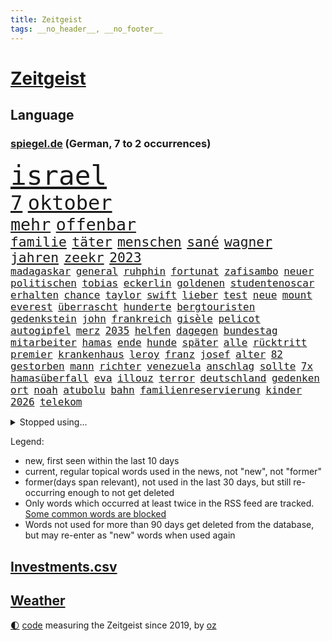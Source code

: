 ```yaml
---
title: Zeitgeist
tags: __no_header__, __no_footer__
---
```


# [Zeitgeist](https://oliz.io/zeitgeist/)

## Language

<h3><a href="https://www.spiegel.de" target="_blank">spiegel.de</a> (German, 7 to 2 occurrences)</h3>
<p style="font-family:monospace">
<span style="font-size:32pt"><a href="news_links.html#israel" class="current">israel</a></span>
<br>
<span style="font-size:24pt"><a href="news_links.html#7" class="current">7</a></span>
<span style="font-size:24pt"><a href="news_links.html#oktober" class="current">oktober</a></span>
<br>
<span style="font-size:20pt"><a href="news_links.html#mehr" class="current">mehr</a></span>
<span style="font-size:20pt"><a href="news_links.html#offenbar" class="current">offenbar</a></span>
<br>
<span style="font-size:16pt"><a href="news_links.html#familie" class="current">familie</a></span>
<span style="font-size:16pt"><a href="news_links.html#täter" class="current">täter</a></span>
<span style="font-size:16pt"><a href="news_links.html#menschen" class="current">menschen</a></span>
<span style="font-size:16pt"><a href="news_links.html#sané" class="current">sané</a></span>
<span style="font-size:16pt"><a href="news_links.html#wagner" class="current">wagner</a></span>
<span style="font-size:16pt"><a href="news_links.html#jahren" class="current">jahren</a></span>
<span style="font-size:16pt"><a href="news_links.html#zeekr" class="new">zeekr</a></span>
<span style="font-size:16pt"><a href="news_links.html#2023" class="current">2023</a></span>
<br>
<span style="font-size:12pt"><a href="news_links.html#madagaskar" class="current">madagaskar</a></span>
<span style="font-size:12pt"><a href="news_links.html#general" class="current">general</a></span>
<span style="font-size:12pt"><a href="news_links.html#ruhphin" class="new">ruhphin</a></span>
<span style="font-size:12pt"><a href="news_links.html#fortunat" class="new">fortunat</a></span>
<span style="font-size:12pt"><a href="news_links.html#zafisambo" class="new">zafisambo</a></span>
<span style="font-size:12pt"><a href="news_links.html#neuer" class="current">neuer</a></span>
<span style="font-size:12pt"><a href="news_links.html#politischen" class="current">politischen</a></span>
<span style="font-size:12pt"><a href="news_links.html#tobias" class="current">tobias</a></span>
<span style="font-size:12pt"><a href="news_links.html#eckerlin" class="new">eckerlin</a></span>
<span style="font-size:12pt"><a href="news_links.html#goldenen" class="current">goldenen</a></span>
<span style="font-size:12pt"><a href="news_links.html#studentenoscar" class="new">studentenoscar</a></span>
<span style="font-size:12pt"><a href="news_links.html#erhalten" class="current">erhalten</a></span>
<span style="font-size:12pt"><a href="news_links.html#chance" class="current">chance</a></span>
<span style="font-size:12pt"><a href="news_links.html#taylor" class="current">taylor</a></span>
<span style="font-size:12pt"><a href="news_links.html#swift" class="current">swift</a></span>
<span style="font-size:12pt"><a href="news_links.html#lieber" class="current">lieber</a></span>
<span style="font-size:12pt"><a href="news_links.html#test" class="current">test</a></span>
<span style="font-size:12pt"><a href="news_links.html#neue" class="current">neue</a></span>
<span style="font-size:12pt"><a href="news_links.html#mount" class="current">mount</a></span>
<span style="font-size:12pt"><a href="news_links.html#everest" class="current">everest</a></span>
<span style="font-size:12pt"><a href="news_links.html#überrascht" class="current">überrascht</a></span>
<span style="font-size:12pt"><a href="news_links.html#hunderte" class="current">hunderte</a></span>
<span style="font-size:12pt"><a href="news_links.html#bergtouristen" class="new">bergtouristen</a></span>
<span style="font-size:12pt"><a href="news_links.html#gedenkstein" class="current">gedenkstein</a></span>
<span style="font-size:12pt"><a href="news_links.html#john" class="current">john</a></span>
<span style="font-size:12pt"><a href="news_links.html#frankreich" class="current">frankreich</a></span>
<span style="font-size:12pt"><a href="news_links.html#gisèle" class="current">gisèle</a></span>
<span style="font-size:12pt"><a href="news_links.html#pelicot" class="current">pelicot</a></span>
<span style="font-size:12pt"><a href="news_links.html#autogipfel" class="new">autogipfel</a></span>
<span style="font-size:12pt"><a href="news_links.html#merz" class="current">merz</a></span>
<span style="font-size:12pt"><a href="news_links.html#2035" class="current">2035</a></span>
<span style="font-size:12pt"><a href="news_links.html#helfen" class="current">helfen</a></span>
<span style="font-size:12pt"><a href="news_links.html#dagegen" class="current">dagegen</a></span>
<span style="font-size:12pt"><a href="news_links.html#bundestag" class="current">bundestag</a></span>
<span style="font-size:12pt"><a href="news_links.html#mitarbeiter" class="current">mitarbeiter</a></span>
<span style="font-size:12pt"><a href="news_links.html#hamas" class="current">hamas</a></span>
<span style="font-size:12pt"><a href="news_links.html#ende" class="current">ende</a></span>
<span style="font-size:12pt"><a href="news_links.html#hunde" class="current">hunde</a></span>
<span style="font-size:12pt"><a href="news_links.html#später" class="current">später</a></span>
<span style="font-size:12pt"><a href="news_links.html#alle" class="current">alle</a></span>
<span style="font-size:12pt"><a href="news_links.html#rücktritt" class="current">rücktritt</a></span>
<span style="font-size:12pt"><a href="news_links.html#premier" class="current">premier</a></span>
<span style="font-size:12pt"><a href="news_links.html#krankenhaus" class="current">krankenhaus</a></span>
<span style="font-size:12pt"><a href="news_links.html#leroy" class="current">leroy</a></span>
<span style="font-size:12pt"><a href="news_links.html#franz" class="current">franz</a></span>
<span style="font-size:12pt"><a href="news_links.html#josef" class="current">josef</a></span>
<span style="font-size:12pt"><a href="news_links.html#alter" class="current">alter</a></span>
<span style="font-size:12pt"><a href="news_links.html#82" class="current">82</a></span>
<span style="font-size:12pt"><a href="news_links.html#gestorben" class="current">gestorben</a></span>
<span style="font-size:12pt"><a href="news_links.html#mann" class="current">mann</a></span>
<span style="font-size:12pt"><a href="news_links.html#richter" class="current">richter</a></span>
<span style="font-size:12pt"><a href="news_links.html#venezuela" class="current">venezuela</a></span>
<span style="font-size:12pt"><a href="news_links.html#anschlag" class="current">anschlag</a></span>
<span style="font-size:12pt"><a href="news_links.html#sollte" class="current">sollte</a></span>
<span style="font-size:12pt"><a href="news_links.html#7x" class="new">7x</a></span>
<span style="font-size:12pt"><a href="news_links.html#hamasüberfall" class="new">hamasüberfall</a></span>
<span style="font-size:12pt"><a href="news_links.html#eva" class="current">eva</a></span>
<span style="font-size:12pt"><a href="news_links.html#illouz" class="new">illouz</a></span>
<span style="font-size:12pt"><a href="news_links.html#terror" class="current">terror</a></span>
<span style="font-size:12pt"><a href="news_links.html#deutschland" class="current">deutschland</a></span>
<span style="font-size:12pt"><a href="news_links.html#gedenken" class="current">gedenken</a></span>
<span style="font-size:12pt"><a href="news_links.html#ort" class="current">ort</a></span>
<span style="font-size:12pt"><a href="news_links.html#noah" class="current">noah</a></span>
<span style="font-size:12pt"><a href="news_links.html#atubolu" class="current">atubolu</a></span>
<span style="font-size:12pt"><a href="news_links.html#bahn" class="current">bahn</a></span>
<span style="font-size:12pt"><a href="news_links.html#familienreservierung" class="new">familienreservierung</a></span>
<span style="font-size:12pt"><a href="news_links.html#kinder" class="current">kinder</a></span>
<span style="font-size:12pt"><a href="news_links.html#2026" class="current">2026</a></span>
<span style="font-size:12pt"><a href="news_links.html#telekom" class="current">telekom</a></span>
</p>
<details>
<summary>Stopped using...</summary>
<p class="former" style="font-size:12pt">
and(1811) lindner(1811) selten(1811) aufnahmen(1810) beobachten(1810) herrscht(1810) 75(1809) gestohlen(1809) pause(1809) abstimmen(1807) brasilien(1807) fälle(1807) häuser(1807) mitunter(1807) nachfolge(1807) senat(1807) südkorea(1807) babys(1806) präsentieren(1806) san(1806) smartphone(1806) stets(1806) wünschen(1806) durchsetzen(1805) innenministerium(1805) kassiert(1805) lösen(1805) unterwegs(1805) verheerenden(1805) zustand(1805) öfter(1805) überlebt(1805) großteil(1804) halbfinale(1804) kämpfe(1804) rassistische(1804) geldstrafe(1803) nba(1803) spdpolitiker(1803) studierenden(1803) verteidigungsministerium(1803) geworfen(1802) kämpfer(1802) südafrika(1802) illegal(1801) stürmer(1801) unternehmer(1801) versuchte(1801) überwinden(1801) absturz(1800) bevölkerung(1800) längere(1800) passt(1800) versprechen(1800) volksrepublik(1800) 10(1797) anschließend(1797) käufer(1797) texas(1797) 29(1796) halben(1796) irak(1796) klubs(1796) optimistisch(1796) stoßen(1796) 23(1795) geburt(1795) hoher(1795) schwierige(1795) debatten(1794) achten(1793) gebrochen(1793) juristisch(1793) jüngere(1793) zweimal(1792) tut(1791) begriff(1790) produzieren(1790) sozialdemokraten(1789) produkte(1788) lücke(1787) spitzenreiter(1787) eklat(1786) staffel(1786) zurückgegangen(1786) empfängt(1784) top(1784) warm(1783) ausrüstung(1782) trug(1781) profis(1779) uni(1779) fehlende(1775) unterdessen(1775) zeigten(1775) retter(1773) auseinandersetzung(1770) vermisste(1769) angeboten(1768) geblieben(1767) gehabt(1766) erhebliche(1755) last(1738) sachen(1722) vorsicht(1564) zerstörte(1551) schrumpft(1535) partnerschaft(1532) tour(1532) tiger(1456) ampelkoalition(1454) eingeführt(1439) ungewöhnliche(1417) militärischen(1400) invasion(1389) verabschieden(1380) natürlich(1369) erschwert(1364) genehmigt(1358) hauptbahnhof(1337) verweist(1329) aufhören(1319) rené(1308) ankommt(1292) fußballerinnen(1263) überlebenden(1261) königsklasse(1260) handys(1256) politisches(1220) sylt(1220) suchte(1213) ausbauen(1210) budapest(1207) nationale(1186) justizminister(1183) toilette(1157) chinesen(1152) ganzes(1132) raten(1131) peru(1124) nackt(1115) kollege(1097) angreifen(1091) pakete(1078) freundschaft(1070) razzien(1070) mama(1063) alice(1055) eric(1048) fängt(1047) fenster(1024) day(998) zehnte(989) ständig(967) 5000(956) stil(943) dfbpokal(940) kreuz(917) dringen(914) betrunkener(903) kader(901) startete(895) italiener(888) hoeneß(884) beine(877) forscherin(869) auffällig(868) pilot(856) beruft(845) bekennt(844) model(830) qualität(830) steve(821) desaster(800) politikerinnen(790) argentiniens(778) albtraum(775) gedreht(770) lady(769) unten(757) karte(725) berüchtigte(720) 43(717) management(711) handball(709) bestätigte(695) beteiligung(692) dokument(691) mangelt(681) tennisprofi(681) beendete(661) bundestagswahl(658) jacob(654) sowohl(650) ryan(649) kriegsschiffe(640) paare(639) usdollar(638) riesigen(637) grundgesetz(635) guardiola(634) geschützt(632) rutscht(622) spekulationen(622) brandenburgischen(620) pazifik(616) erfolgreichen(609) zweieinhalb(599) prallte(596) shein(596) korrigiert(592) nationalsozialismus(588) gymnasium(587) fragte(581) meisterschaft(581) fahndet(579) anfeindungen(575) befragt(566) fair(566) magnus(565) regimes(564) eukommissionspräsidentin(563) lüge(561) verdachts(560) f(558) haiti(546) abgrund(542) bodo(541) messen(537) carlsen(532) katja(530) statistische(530) technischen(519) publikums(512) autobranche(504) anlegen(502) geheiratet(497) verlegen(493) polarisiert(490) azubis(486) kennedy(485) ausgesagt(482) robin(478) chris(477) breiten(472) rassistischer(470) basel(469) sonja(468) psychologie(466) sätzen(463) litt(459) zuerst(459) rückblick(458) umgebung(458) situationen(456) stream(455) verstärken(450) erfinden(449) sichtbar(448) günstig(447) autounfall(446) rico(441) weidel(438) indiens(437) ertrunken(435) menschlichen(435) enger(433) steuert(432) löschen(423) samsung(417) drohenden(416) behauptete(412) kürzungen(409) vertretern(406) ceo(401) widerspruch(400) status(399) wolf(399) hans(397) portugals(392) echt(391) begleiter(386) erstattet(384) 30000(383) design(382) globaler(381) waffenhilfe(381) amtes(380) austritt(379) kleinkind(379) rechtswidrig(373) verbraucherzentrale(372) prominenter(371) teller(371) eberl(365) verfassung(362) handyverbot(361) ausgehen(360) vermittelt(357) schwerste(346) kanadische(341) hilflos(339) zöllen(337) johannes(335) verlief(335) büros(329) miersch(329) bürgern(325) handelsstreit(324) kategorie(323) vereine(321) hochschule(320) nordkoreanische(315) verspätet(312) puerto(311) bruttoinlandsprodukt(310) entgleist(309) benko(308) siemens(308) bestseller(307) gerast(307) jude(307) aufnehmen(305) amerikanern(303) bangt(303) afdchefin(299) verstanden(299) 92(297) leiten(296) verheerende(294) usgesundheitsminister(292) vergangenes(292) angestellte(291) linnemann(289) pentagon(288) beworben(284) birgt(284) einsatzes(284) kardinal(283) besonderer(282) hilfsorganisation(282) günstiges(280) manches(280) anhören(279) geheimdienstchef(278) volle(277) argument(275) wirtschaftsministerium(275) beamter(274) kannten(274) demonstrierten(273) signagründer(273) bewundert(272) antonio(271) abschneiden(270) schwerem(269) vorsorge(268) rekordzeit(266) filmte(265) rekorde(265) hilferuf(263) axt(262) befreundet(262) fließt(258) 14jähriger(257) unvermittelt(257) baustellen(256) juristische(256) ostdeutschen(255) panama(253) regierte(251) bewaffneten(250) durchsuchten(250) gekostet(250) versehentlich(250) lehrern(248) trocken(248) gewicht(247) treu(247) verpflichtende(247) linkenpolitikerin(246) übernommen(245) bedingt(243) cdugeneralsekretär(242) unverletzt(241) rechnerisch(239) vorzugehen(239) linkenpolitiker(238) abhängigkeit(237) personenschutz(237) abzuwenden(236) stört(235) ausländer(233) militärausgaben(233) xabi(233) drohnenangriffe(232) bundespolizisten(231) sauer(231) spielplatz(229) vize(229) zollkrieg(229) user(228) aufbauen(227) ausweiten(227) nationalspielerin(225) applaus(224) stadtrat(224) zugegeben(224) rüdiger(223) biopic(221) lübeck(220) messerattacke(218) sauber(218) 800(217) karten(217) wale(216) angehalten(214) sicherheitsrat(214) großaufgebot(213) aufgehen(212) urteilt(210) überprüfung(210) pech(209) ostens(208) salvador(208) definieren(207) erzürnt(207) zollpolitik(207) erfolgte(206) vorgeführt(206) center(205) klarer(205) klischees(205) ausrichten(204) enthält(204) henning(204) berechnen(203) ramelow(201) tunnel(201) bitter(200) brandstiftung(200) klo(199) gestärkt(198) office(198) schlachtfeld(197) ausgeht(195) lebensgefährtin(195) kredite(193) schlucken(193) astronaut(192) dramatischer(192) regierungen(192) verblüffend(192) sozialer(191) widersprechen(191) führenden(190) ifo(190) selbstverständlich(190) antreibt(188) spektakulär(186) lwiw(185) helfern(184) senkung(183) waldbrand(182) disqualifiziert(181) riskiert(181) wohnungsnot(181) côte(180) d’azur(180) zittert(179) abschalten(178) bildungssystem(178) zivile(178) beobachter(177) grundlage(177) monster(177) rückhalt(177) sportart(177) big(176) schwanger(175) genervt(174) camilla(172) bayernprofi(171) hakenkreuz(171) konstantin(171) erfolgreiches(170) stationiert(169) dfbelf(168) englands(168) flieht(168) heimliche(168) leif(167) zehnten(167) gramm(165) kassieren(165) regelverstoß(164) irritationen(163) kriminalpolizei(163) moschee(163) festhalten(162) diskret(160) spione(160) verläuft(160) jusochef(159) türmer(159) steinbach(158) thompson(158) israeli(157) dieselbe(156) verleiht(156) weltberühmt(156) eliteuniversität(155) karsten(155) shoppen(155) superheld(155) umstrittener(154) ausverkauft(153) zurückzuholen(153) beider(152) besitzen(152) lukrativen(151) minnesota(151) arthur(150) obsession(150) del(149) kommissionspräsidentin(149) notlage(149) ticket(149) zerfällt(148) quelle(147) jusos(146) misstrauen(146) verleger(146) uli(145) verschleiern(145) bezweifeln(144) hochhaus(144) entlastung(143) interpretation(143) unternehmerin(143) held(142) beeinflusst(141) dürre(141) komödie(141) kostüme(141) mühe(141) vorbestraft(141) ausgerückt(140) formulierungen(140) isst(140) alzheimer(137) bibliothek(137) panne(137) postings(137) verschwörung(137) würzburg(137) außenministerium(136) kriegstüchtigkeit(136) nordosten(136) organisierten(136) forciert(135) jamie(135) losgegangen(135) reiner(135) tschechische(135) verbleib(135) zucker(135) hilfslieferungen(134) abschiebepolitik(133) beschwichtigen(133) bundesbürger(133) strafrechtlich(133) stützen(133) tottenham(133) 2005(132) bootsunglück(132) zolldeal(132) diskriminierung(131) bewusste(130) christ(130) spuckt(130) erschweren(129) andy(128) gekapert(128) niederländer(128) staatschefs(128) volker(128) andrea(127) lee(127) vorsprechen(127) riechen(126) technisch(126) afdverbot(125) flaute(125) geiselvideo(124) modi(124) rätselhafter(124) angestoßen(123) entwurf(123) weltberühmten(123) ausgetreten(122) medizinischer(122) exil(121) irische(121) 112(119) drohnenschwärme(119) konflikten(119) militärparade(119) ministers(119) ralf(119) handelsdeal(118) uboote(118) rentenreform(117) vollzieht(117) bürgermeisterin(116) curtis(116) feueralarm(116) söldner(116) unterschrieben(115) etappensieg(114) rucksack(114) schockmoment(114) südamerikanischen(114) harmonie(113) herausgegeben(113) ukrainischer(113) bundestagsvizepräsident(112) mordkommission(112) traumjob(111) leyens(110) trio(110) spektrum(109) außenministers(108) bonität(108) lammy(108) rückwärts(108) untersuchen(108) kühne(107) trotzen(107) modernisieren(106) lebensjahr(105) naturkatastrophen(105) neurowissenschaftler(105) herbe(104) usamerikanische(104) gegend(103) intensiviert(103) trikots(103) kambodscha(102) tournee(102) trumpfans(102) hungern(101) american(100) aryna(100) besitzerin(100) donbass(100) freigestellt(100) gewartet(100) sabalenka(100) sterbehilfe(100) abu(99) werkzeug(99) gepäckträger(98) kaliforniens(98) ortlieb(98) seltsam(98) surfer(98) ten(98) anthropic(97) beängstigend(97) trümmer(97) zeitschrift(97) angetan(96) großstadt(96) logo(96) spezialisten(96) atomenergiebehörde(95) palästinenserstaat(95) stufe(95) transfer(95) bezüge(94) dortmunder(94) invasiven(94) ruinieren(94) 1200(93) boxing(93) finnischen(93) imane(93) khelif(93) vorbeugen(93) aufschlagen(92) beruflich(92) absolviert(91) militärputsch(91) millionenstadt(91) rätselt(91) zweistaatenlösung(91) deutz(90) geschlechtstests(90) kreuzes(90) mitarbeitende(90) egos(89) generalstab(89) musical(89) satire(89) siedlungspolitik(89) spitzenkandidaten(89) afghanische(88) assistentin(88) bergsteigerin(88) leitung(88) schriftlich(88) torjäger(88) chefideologe(87) jupiter(87) jülich(87) lizenz(87) notoperiert(87) objekten(87) schnellster(87) supercomputer(87) wg(87) fleischfressende(86) habecks(86) stadler(86) dome(85) fluggesellschaft(85) statistischen(85) angelegten(84) belém(84) gitarrist(84) ifw(84) rauchwolken(84) sky(84) usverteidigungsministerium(84) exportnation(83) kpop(83) schatz(83) staatskrise(83) zverevs(83) babyboomer(82) darren(82) verunsicherten(82) aktivität(81) briefwahl(81) fkk(81) football(81) füchse(81) konsortium(81) ärgern(81) 43jähriger(80) angriffs(80) erdöl(80) luftgewehr(80) operiert(80) strände(80) angler(79) aufgebrochen(79) ausgewiesen(79) bitch(79) hochzeiten(79) potterserie(79) spahns(79) abgezweigt(78) ausgab(78) eagle(78) mick(78) carter(77) onlinebetrüger(77) simpel(77) imperium(76) nbateam(76) perfekte(76) schleppern(76) spritztour(76) taktisch(76) carmen(75) montenegro(75) voranzutreiben(75) zerstörungen(75) entwürdigenden(74) feststellen(74) freibäder(74) hitziger(74) sekretärin(74) suizid(74) teenagers(74) billion(73) entriss(73) heiratet(73) milliardenbewertung(73) usdemokrat(73) zweitgrößte(73) arbeitern(72) durchfallerkrankungen(72) euvertretung(72) everglades(72) kulturellen(72) these(72) 1974(71) männchen(71) sommerferien(71) usdemokratie(71) defekts(70) fußballtransfers(70) potter(70) steuerzahler(70) bedrohlicher(69) bundesamts(69) germany’s(69) next(69) todesfallen(69) topmodel(69) verwandeln(69) verwöhnt(69) altbundeskanzler(68) barrel(68) donau(68) fränkischem(68) gaspreise(68) kronprinzessin(68) momfluencerinnen(68) seziert(68) staatsmedien(68) absatzzahlen(67) engsten(67) entzünden(67) finalistin(67) hauchdünner(67) humanity(67) hässliche(67) krebskranker(67) neuartigen(67) onlineshopping(67) vulkans(67) diagnostik(66) folgenlos(66) freifahrtschein(66) indigenen(66) koalitionsausschuss(66) konzentrationslager(66) seenotrettung(66) transfermarkt(66) verwenden(66) virgin(66) wiedereröffnet(66) fluglinie(65) frances(65) plagen(65) reiches(65) spitzenverdiener(65) stinkende(65) verhältnismäßig(65) wettstreit(65) katapultieren(64) doppelsieg(63) dress(63) engpässe(63) europaweit(63) grobe(63) nouripour(63) omid(63) anträge(62) betriebe(62) endgegner(62) enttäuschen(62) hausbesuch(62) joggen(62) kreuzfahrtschiffen(62) tipp(62) wickelt(62) besichtigt(61) bundesschülerkonferenz(61) delling(61) eingestiegen(61) geschäftsmodell(61) stapeln(61) vermehrte(61) dream(60) inspekteur(60) klavier(60) kreises(60) naturschützer(60) vergewaltigungen(60) wetterlagen(60) barbora(59) einsicht(59) krejcikova(59) luna(59) shinawatra(59) stammenden(59) donnarumma(58) innovationen(58) sprinter(58) abreise(57) aufnahmeprogramm(57) eigenem(57) girls(57) grauens(57) institut(57) trainerinnen(57) ultramoderne(57) uneinig(57) ursprünglich(57) ahrtal(56) bloom(56) fraktionsklausur(56) gastronomen(56) halbzeit(56) kleinflugzeugs(56) ländlichen(56) orlando(56) päckchen(56) völkermords(56) werbekampagne(56) zutaten(56) anwesens(55) effektiv(55) finanzierbar(55) gehorsam(55) landsleute(55) notlagen(55) professor(55) ross(55) schmeckt(55) dauerstreit(54) kante(54) sportgerichtshof(54) befördert(53) begrenzt(53) geschwindigkeit(53) hochwasserwarnung(53) kaltgestellt(53) menschlich(53) spannendsten(53) staatsbürgerschaft(53) unbehagen(53) unzeit(53) wiegeln(53) australia(52) eukommissionschefin(52) mitverantwortlich(52) stadtrand(52) verbal(52) entwendeten(51) nett(51) normandie(51) saal(51) studienplätze(51) ungnade(51) unsportlichkeit(51) achtung(50) amtsführung(50) demokratisch(50) g20gipfel(50) hochsicherheitsgefängnis(50) kreuzfahrtschiffe(50) polizeibeamte(50) renommierter(50) verstößen(50) wasserschutzpolizei(50) berühmteste(49) erben(49) gesünder(49) potenz(49) schweighöfer(49) skurril(49) blockprozess(48) demonstrativ(48) eingeweiht(48) harrypotterserie(48) hinterzogen(48) milka(48) rückzahlung(48) spremberg(48) worin(48) jena(47) renovierung(47) steel(47) bejubeln(46) cocacola(46) limoges(46) militärhilfen(46) mondbasis(46) sozialstaats(46) verunreinigung(46) gestrandete(45) glich(45) versagt(45) alljährlich(44) bevorstehenden(44) matteo(44) medienkompetenz(44) provozieren(44) fahrradunfall(43) kentert(43) ergreifen(42) ersatzzug(42) haaren(42) herrchen(42) jawort(42) mont(42) nämlich(42) pkwmaut(42) ukrainekriegs(42) vierbeiner(42) bamf(41) begleitung(41) clinton(41) geplatzten(41) notdurft(41) route(41) schlagersänger(41) sonnige(41) wrestler(41) berlusconi(40) holy(40) prosiebensat1(40) silvio(40) abbringen(39) amtsgericht(39) steckte(39) wackelt(39) ceconomy(38) mediamarktsaturn(38) modewelt(38) rippen(38) räume(38) uboot(38) ukrainerin(38) weint(38) grenzkonflikt(37) hakan(37) liebich(37) neonazi(37) täterinnen(37) unbeabsichtigt(37) willst(37) bergdrama(36) erwerbstätigen(36) mehrmals(36) nördlich(36) personalabbau(36) strukturellen(36) ausgelegt(35) familienmitglied(35) familienstreit(35) flecken(35) koalitionsfraktionen(35) massenhafte(35) taschenrechner(35) thor(35) treibstoff(35) trumpanhänger(35) ausbruchs(34) bearbeitung(34) ewigen(34) mitteilung(34) bildungsforscherin(33) diebstahls(33) jeansmarke(33) kahlschlag(33) smalltalk(33) streiken(33) sweeney(33) zulassen(33) anknüpfen(32) berlusconiholding(32) fahrerlaubnis(32) generalstabschef(32) jahreswechsel(32) verbesserungen(32) verklagen(32) wölfe(32) botschafterin(31) merkels(31) bröckeln(30) cop30(30) fbiagent(30) gezahlt(30) highlights(30) pose(30) söders(30) wohngebäude(30) wunderschön(30) berlusconikonzern(29) dreimillionenmarke(29) engere(29) ethische(29) grausigen(29) köster(29) messengerdiensten(29) mfe(29) pauline(29) uboots(29) unterstütze(29) windkraftanlagen(29) überwachungsvideo(29) autoritäre(28) fortuna(28) gruppenchats(28) kanzlei(28) kassierte(28) polzin(28) zdfsommerinterview(28) überwachungskamera(28) bildet(27) futter(27) kraftwerke(27) spontane(27) teuerste(27) arbeitsbedingungen(26) aufsteiger(26) dänischer(26) gewässer(26) spielpläne(26) streitpunkte(26) tyson(26) vorsitzenden(26) zigarette(26) auktion(25) auszuweiten(25) erfahrener(25) fluten(25) pocht(25) unterbricht(25) sacha(24) anzuerkennen(23) bestohlen(23) claude(23) fundament(23) marinetochter(23) vereinfacht(23) arbeitszeiten(22) chipherstellern(22) einlassen(22) intel(22) rechtsruck(22) regionalliga(22) riviera(22) südchinesischen(22) usrichter(22) vielfältig(22) 275(21) bahnen(21) boxring(21) machtlos(21) messungen(21) portauprince(21) vulkanausbruch(21) wahlrecht(21) zuppi(21) entgegensetzen(20) erdrutsch(20) globales(20) quark(20) roma(20) techkonzerne(20) verregnete(20) lehrkräften(19) pakistans(19) wappentier(19) zeitgeist(19) absurde(18) aufwirft(18) crashs(16) gadgets(16) heimischer(16) stellvertreter(16) usfabrik(16) warwick(16) anwaltskanzlei(15) besteuern(15) krankgeschrieben(15) offenes(15) porsches(15) pumpt(15) soziales(15) verstöße(15) verwirrt(15) bandkollegen(14) bundestagsmandat(14) drohendem(14) entführungsfall(14) frauengefängnis(14) keime(14) kifirma(14) kuscheln(14) nova(14) schrecklichen(14) transferpoker(14) chronischen(13) hautfarbe(13) kaulitz(13) polarisierung(13) supercup(13) verschmutzung(13) verwechslung(13) abgeschobene(12) führungsriege(12) geöffnete(12) hagelte(12) hedgefondsmanager(12) wegner(12) attack(11) außergewöhnliche(11) bella(11) elton(11) gerechter(11) pipeline(11)
</p>
</details>
<p>Legend:
<ul>
<li><span class="new">new</span>, first seen within the last 10 days</li>
<li><span class="current">current</span>, regular topical words used in the news, not "new", not "former"</li>
<li><span class="former">former(days span relevant)</span>, not used in the last 30 days, but still re-occurring enough to not get deleted</li>
<li>Only words which occurred at least twice in the RSS feed are tracked. <a href="language/filters.py">Some common words are blocked</a></li>
<li>Words not used for more than 90 days get deleted from the database, but may re-enter as "new" words when used again</li>
</ul>
</p>

## [Investments](investments.html)[.csv](investments.csv)

## [Weather](weather.html)

<footer>
<a href="javascript:toggleTheme()" class="nav">🌓</a>
<a href="https://github.com/ooz/zeitgeist">code</a> measuring the Zeitgeist since 2019, by <a href="https://oliz.io">oz</a>
</footer>
